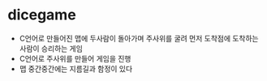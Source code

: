 # dicegame
- C언어로 만들어진 맵에 두사람이 돌아가며 주사위를 굴려 먼저 도착점에 도착하는 사람이 승리하는 게임
- C언어로 주사위를 만들어 게임을 진행
- 맵 중간중간에는 지름길과 함정이 있다

